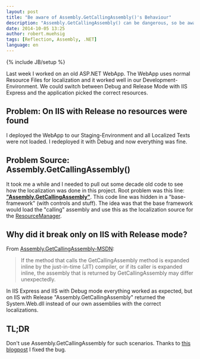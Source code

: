 ```yaml
---
layout: post
title: "Be aware of Assembly.GetCallingAssembly()'s Behaviour"
description: "Assembly.GetCallingAssembly() can be dangerous, so be aware if you use it."
date: 2014-10-05 13:25
author: robert.muehsig
tags: [Reflection, Assembly, .NET]
language: en
---
```

{% include JB/setup %}

Last week I worked on an old ASP.NET WebApp. The WebApp uses normal Resource Files for localization and it worked well in our Development-Environment. We could switch between Debug and Release Mode with IIS Express and the application picked the correct resources.

## Problem: On IIS with Release no resources were found
I deployed the WebApp to our Staging-Environment and all Localized Texts were not loaded. I redeployed it with Debug and now everything was fine. 

## Problem Source: Assembly.GetCallingAssembly()
It took me a while and I needed to pull out some decade old code to see how the localization was done in this project. Root problem was this line: [__"Assembly.GetCallingAssembly"__](http://msdn.microsoft.com/en-us/library/system.reflection.assembly.getcallingassembly(v=vs.110).aspx). This code line was hidden in a "base-framework" (with controls and stuff). 
The idea was that the base framework would load the "calling" assembly and use this as the localization source for the [ResourceManager](http://msdn.microsoft.com/en-us/library/system.resources.resourcemanager(v=vs.110).aspx). 

## Why did it break only on IIS with Release mode?
From [Assembly.GetCallingAssembly-MSDN](http://msdn.microsoft.com/en-us/library/system.reflection.assembly.getcallingassembly(v=vs.110).aspx):

> If the method that calls the GetCallingAssembly method is expanded inline by the just-in-time (JIT) compiler, or if its caller is expanded inline, the assembly that is returned by GetCallingAssembly may differ unexpectedly.

In IIS Express and IIS with Debug mode everything worked as expected, but on IIS with Release "Assembly.GetCallingAssembly" returned the System.Web.dll instead of our own assemblies with the correct localizations.

## TL;DR
Don't use Assembly.GetCallingAssembly for such scenarios. Thanks to [this blogpost](http://blog.idm.fr/2011/09/why-getcallingassembly-is-dangerous.html) I fixed the bug.

